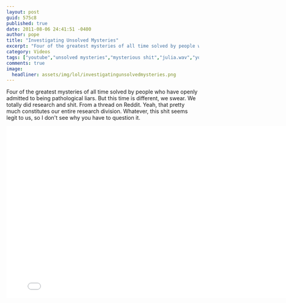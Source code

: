 ```yaml
---
layout: post
guid: 575c8
published: true
date: 2011-08-06 24:41:51 -0400
author: pope
title: "Investigating Unsolved Mysteries"
excerpt: "Four of the greatest mysteries of all time solved by people who have openly admitted to being pathological liars. But this time is different, we swear. We totally did research and shit. From a thread on Reddit. Yeah, that pretty much constitutes our entire research division. Whatever, this shit seems legit to us, so I don\'t see why you have to question it."
category: Videos
tags: ["youtube","unsolved mysteries","mysterious shit","julia.wav","your mom","slam box six","Cthulu","LOST","Scawt is a magic man","bloop","Gift of Gab","purulent sores","herpes","Amy Winehouse","Charlie Sheen","dick liquefaction","Operation: Turbo Sodomy"]
comments: true 
image:
  headliner: assets/img/lol/investigatingunsolvedmysteries.png
---
```


Four of the greatest mysteries of all time solved by people who have openly admitted to being pathological liars. But this time is different, we swear. We totally did research and shit. From a thread on Reddit. Yeah, that pretty much constitutes our entire research division. Whatever, this shit seems legit to us, so I don't see why you have to question it.

<iframe width="800" height="450" src="//www.youtube.com/embed/C7M7v-cpFC0" frameborder="0" allowfullscreen=""></iframe>